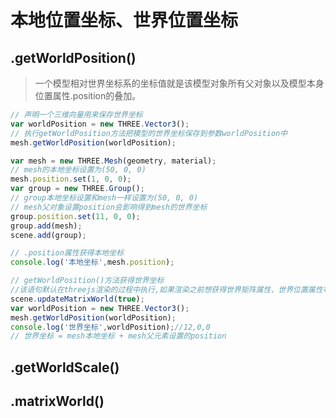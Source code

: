 # 本地位置坐标、世界位置坐标
## .getWorldPosition()
>一个模型相对世界坐标系的坐标值就是该模型对象所有父对象以及模型本身位置属性.position的叠加。

```javascript
// 声明一个三维向量用来保存世界坐标
var worldPosition = new THREE.Vector3();
// 执行getWorldPosition方法把模型的世界坐标保存到参数worldPosition中
mesh.getWorldPosition(worldPosition);
```
```javascript
var mesh = new THREE.Mesh(geometry, material);
// mesh的本地坐标设置为(50, 0, 0)
mesh.position.set(1, 0, 0);
var group = new THREE.Group();
// group本地坐标设置和mesh一样设置为(50, 0, 0)
// mesh父对象设置position会影响得到mesh的世界坐标
group.position.set(11, 0, 0);
group.add(mesh);
scene.add(group);

// .position属性获得本地坐标
console.log('本地坐标',mesh.position);

// getWorldPosition()方法获得世界坐标
//该语句默认在threejs渲染的过程中执行,如果渲染之前想获得世界矩阵属性、世界位置属性等属性，需要通过代码更新
scene.updateMatrixWorld(true);
var worldPosition = new THREE.Vector3();
mesh.getWorldPosition(worldPosition);
console.log('世界坐标',worldPosition);//12,0,0
// 世界坐标 = mesh本地坐标 + mesh父元素设置的position
```

## .getWorldScale()
## .matrixWorld()
